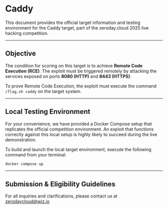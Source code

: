 # Caddy

This document provides the official target information and testing environment for the Caddy target, part of the zeroday.cloud 2025 live hacking competition.

---

## Objective

The condition for scoring on this target is to achieve **Remote Code Execution (RCE)**. The exploit must be triggered remotely by attacking the services exposed on ports **8080 (HTTP)** and **8443 (HTTPS)**.

To prove Remote Code Execution, the exploit must execute the command `/flag.sh caddy` on the target system.

---

## Local Testing Environment

For your convenience, we have provided a Docker Compose setup that replicates the official competition environment. An exploit that functions correctly against this local setup is highly likely to succeed during the live demonstration.

To build and launch the local target environment, execute the following command from your terminal:

```bash
docker compose up
```

---

## Submission & Eligibility Guidelines


For all inquiries and clarifications, please contact us at zerodaycloud@wiz.io
